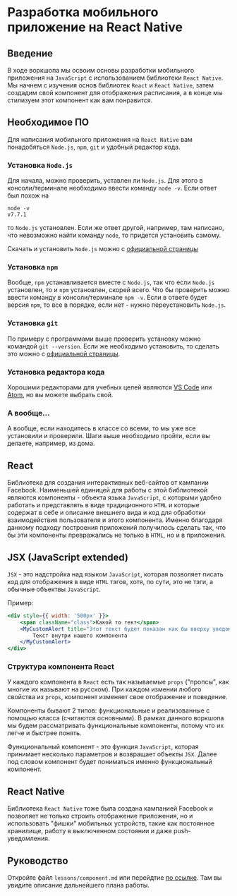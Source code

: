 # Разработка мобильного приложение на React Native

## Введение
В ходе воркшопа мы освоим основы разработки мобильного приложения на `JavaScript` с использованием библиотеки `React Native`.
Мы начнем с изучения основ библиотек `React` и `React Native`, затем создадим свой компонент для отображения расписания, а в конце мы стилизуем этот компонент как вам понравится.

## Необходимое ПО
Для написания мобильного приложения на `React Native` вам понадобяться `Node.js`, `npm`, `git` и удобный редактор кода.

### Установка `Node.js`
Для начала, можно проверить, уставлен ли `Node.js`. Для этого в консоли/терминале необходимо ввести команду `node -v`.
Если ответ был похож на
```
node -v
v7.7.1
```
то `Node.js` установлен. Если же ответ другой, например, там написано, что невозможно найти команду `node`, то придется установить самому.

Скачать и установить `Node.js` можно с [официальной страницы](https://nodejs.org/en/)

### Установка `npm`
Вообще, `npm` устанавливается вместе с `Node.js`, так что если `Node.js` установлен, то и `npm` установлен, скорей всего.
Что бы проверить можно ввести команду в консоли/терминале `npm -v`. Если в ответе будет версия `npm`, то все в порядке, если нет - нужно переустановить `Node.js`.

### Установка `git`
По примеру с программами выше проверить установку можно командой `git --version`. Если же необходимо установить, то сделать это можно с [официальной страницы](https://git-scm.com/download/).

### Установка редактора кода
Хорошими редакторами для учебных целей являются [VS Code](https://code.visualstudio.com/) или [Atom](https://atom.io/), но вы можете выбрать свой.

### А вообще...
А вообще, если находитесь в классе со всеми, то мы уже все установили и проверили. Шаги выше необходимо пройти, если вы делаете, например, из дома.

## React
Библиотека для создания интерактивных веб-сайтов от кампании Facebook. Наименьшей единицей для работы с этой библиотекой являются компоненты - объекта языка `JavaScript`, с которыми удобно работать и представлять в виде традиционного `HTML` и которые содержат в себе и описание внешнего вида и код для обработки взаимодействия пользователя и этого компонента. Именно благодаря данному подходу построения приложений получилось сделать так, что бы эти компоненты превражались не только в `HTML`, но и в приложения.

## JSX (JavaScript extended)
`JSX` - это надстройка над языком `JavaScript`, которая позволяет писать код для отображения в виде `HTML` тэгов, хотя, по сути, это не тэги, а обычные объектвы `JavaScript`.

Пример:
```jsx
<div style={{ width: '500px' }}>
    <span className="class">Какой то тект</span>
    <MyCustomAlert title="Этот текст будет показан как бы вверху уведомления">
        Текст внутри нашего компонента
    </MyCustomAlert>
</div>
```

### Структура компонента React
У каждого компонента в `React` есть так называемые `props` ("пропсы", как многие их называют на русском). При каждом измении любого свойства из `props`, компонент изменяет свое отображение и поведение.

Компоненты бывают 2 типов: функциональные и реализованные с помощью класса (считаются основными). В рамках данного воркшопа мы будем рассматривать функциональные компоненты, потому что их легче и быстрее понять.

Функциональный компонент - это функция `JavaScript`, которая принимает несколько параметров и возвращает объекты `JSX`. Далее под словом компонент будет пониматься именно функциональный компонент.

## React Native
Библиотека `React Native` тоже была создана кампанией Facebook и позволяет не только строить отображение приложения, но и использовать "фишки" мобильных устройств, такие как постоянное хранилище, работу в выключенном состоянии и даже push-уведомления.

## Руководство
Откройте файл `lessons/component.md` или перейдтие [по ссылке](https://github.com/dmitryrykov-epam/react-native-student-schedule-learn/tree/master/lessons/component.md). Там вы увидите описание дальнейшего плана работы.